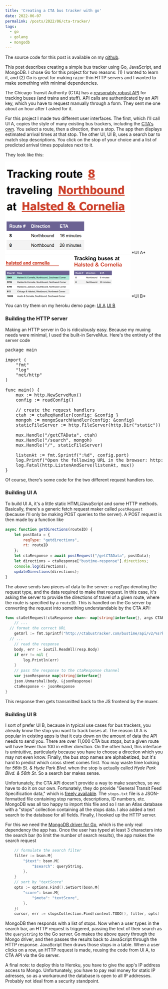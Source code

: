 ```yaml
---
title: 'Creating a CTA bus tracker with go'
date: 2022-06-07
permalink: /posts/2022/06/cta-tracker/
tags:
  - go
  - golang
  - mongodb
---
```

The source code for this post is available on my [github](https://github.com/jmkopper/CTA-tracker).

This post describes creating a simple bus tracker using Go, JavaScript, and MongoDB. I chose Go for this project for two reasons: (1) I wanted to learn it, and (2) Go is great for making razor-thin HTTP servers and I wanted to make something with minimal dependencies.

The Chicago Transit Authority (CTA) has a [reasonably robust API](https://www.transitchicago.com/developers/) for tracking buses (and trains and stuff). API calls are authenticated by an API key, which you have to request manually through a form. They sent me one about an hour after I asked for it.

For this project I made two different user interfaces. The first, which I'll call UI A, copies the style of many existing bus trackers, including the [CTA's own](http://www.ctabustracker.com/bustime/home.jsp). You select a route, then a direction, then a stop. The app then displays estimated arrival times at that stop. The other UI, UI B, uses a search bar to match stop descriptions. You click on the stop of your choice and a list of predicted arrival times populates next to it.

They look like this:

<img src="/images/UI_A.png" alt="UI A" width="400px"/>
*UI A*

<img src="/images/UI_B.png" alt="UI B" width="400px"/>
*UI B*

You can try them on my heroku demo page: [UI A](https://sheltered-brushlands-30501.herokuapp.com) [UI B](https://sheltered-brushlands-30501.herokuapp.com/search.html)


### Building the HTTP server

Making an HTTP server in Go is ridiculously easy. Because my muxing needs were minimal, I used the built-in ServeMux. Here's the entirety of the server code

<pre lang="go">
package main

import (
	"fmt"
	"log"
	"net/http"
)

func main() {
	mux := http.NewServeMux()
	config := readConfig()

	// create the request handlers
	ctah := ctaReqHandler{config: &config }
	mongoh := mongoSearchHandler{config: &config}
	staticFileServer := http.FileServer(http.Dir("static"))

	mux.Handle("/getCTAData", ctah)
	mux.Handle("/search", mongoh)
	mux.Handle("/", staticFileServer)

	listenAt := fmt.Sprintf(":%d", config.port)
	log.Printf("Open the following URL in the browser: http://localhost:%d\n", config.port)
	log.Fatal(http.ListenAndServe(listenAt, mux))
}
</pre>

Of course, there's some code for the two different request handlers too.

### Building UI A

To build UI A, it's a little static HTML/JavaScript and some HTTP methods. Basically, there's a generic fetch request maker called `postRequest` (because I'll only be making POST queries to the server). A POST request is then made by a function like

```javascript
async function getDirections(routeID) {
    let postData = {
        reqType: "getdirections",
        rt: routeID
    };
    let ctaResponse = await postRequest("/getCTAData", postData);
    let directions = ctaResponse["bustime-response"].directions;
    console.log(directions);
    updateDirections(directions);
}
```

The above sends two pieces of data to the server: a `reqType` denoting the request type, and the data required to make that request. In this case, it's asking the server to provide the directions of travel of a given route, where the route is specified by a `routeID`. This is handled on the Go server by converting the request into something understandable by the CTA API:

```go
func ctaGetRequest(ctaResponse chan<- map[string]interface{}, args CTAPostRequest, config *configSettings) {
	// ...
  // format the correct URL
	getUrl := fmt.Sprintf("http://ctabustracker.com/bustime/api/v2/%s?key=%s%s&format=json", args.ReqType, config.apiKey, affix)
  // ...
	// read the response
	body, err := ioutil.ReadAll(resp.Body)
	if err != nil {
		log.Println(err)
	}
	// pass the response to the ctaResponse channel
	var jsonResponse map[string]interface{}
	json.Unmarshal(body, &jsonResponse)
	ctaResponse <- jsonResponse
}
```

This response then gets transmitted back to the JS frontend by the muxer.

### Building UI B
I sort of prefer UI B, because in typical use cases for bus trackers, you already know the stop you want to track buses at. The reason UI A is popular in existing apps is that it cuts down on the amount of data the API needs to send you. There are over 11,000 CTA bus stops, but a given route will have fewer than 100 in either direction. On the other hand, this interface is unintuitive, particularly because you have to choose a direction which you may not even know. Finally, the bus stop names are alphabetized, but it's hard to predict which cross street comes first. You may waste time looking for <i>56th St. & Hyde Park Blvd.</i> when the stop is actually called <i>Hyde Park Blvd. & 56th St.</i> So a search bar makes sense.

Unfortunately, the CTA API doesn't provide a way to make searches, so we have to do it on our own. Fortunately, they do provide "General Transit Feed Specification data," which is [freely available](https://www.transitchicago.com/developers/gtfs/). The `stops.txt` file is a JSON-formatted file containing stop names, descriptions, ID numbers, etc. MongoDB was all too happy to import this file and so I ran an Atlas database with a "stops" collection containing all the stops data. I also added a text search to the database for all fields. Finally, I hooked up the HTTP server.

For this we need the [MongoDB driver for Go](https://www.mongodb.com/docs/drivers/go/current/), which is the only real dependency the app has. Once the user has typed at least 3 characters into the search bar (to limit the number of search results), the app makes the search request

```go
	// formulate the search filter
	filter := bson.M{
		"$text": bson.M{
			"$search": queryString,
		},
	}
	// sort by "textScore"
	opts := options.Find().SetSort(bson.M{
		"score": bson.M{
			"$meta": "textScore",
		},
	})
	cursor, err := stopsCollection.Find(context.TODO(), filter, opts)
```
MongoDB then responds with a list of stops. Now when a user types in the search bar, an HTTP request is triggered, passing the text of their search as the `queryString` to the Go server. Go makes the above query through the Mongo driver, and then passes the results back to JavaScript through the HTTP response. JavaScript then draws those stops in a table. When a user clicks on a row, an HTTP request is made, reusing the code from UI A, to CTA API via the Go server.

A final note: to deploy this to Heroku, you have to give the app's IP address access to Mongo. Unfortunately, you have to pay real money for static IP adresses, so as a workaround the database is open to all IP addresses. Probably not ideal from a security standpoint.
